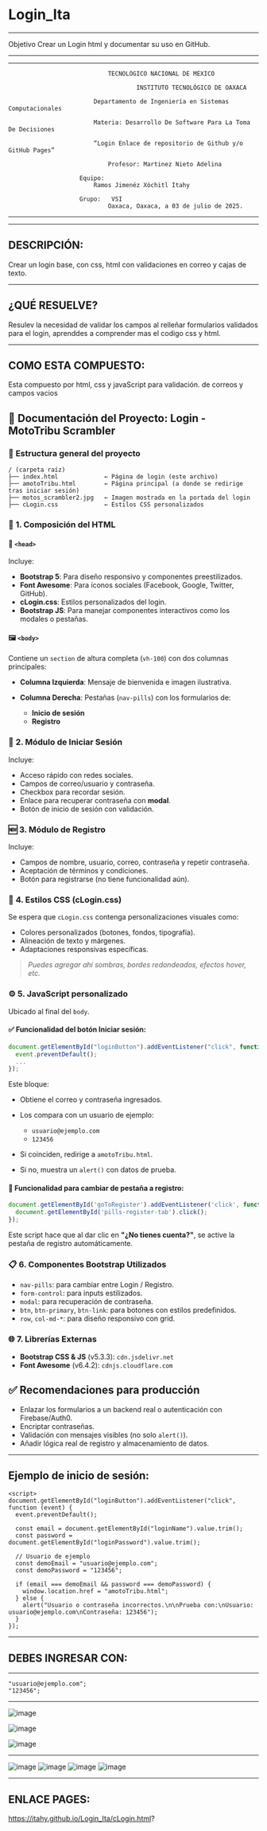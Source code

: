 # Login_Ita

-----------------------------------------------------------------------------------------------------------------------------------------------------------------------------------

Objetivo Crear un Login html y documentar su uso en GitHub.

---------------------------------------------------------------------------------------------------------------------------------------------------------------------------------
---------------------------------------------------------------------------------------------------------------------------------------------------------------------------------

                  				TECNOLÓGICO NACIONAL DE MEXICO
                  
                               			INSTITUTO TECNOLÓGICO DE OAXACA			
                  
                  			Departamento de Ingeniería en Sistemas Computacionales
                  
                  			Materia: Desarrollo De Software Para La Toma De Decisiones
                     
                  			“Login Enlace de repositorio de Github y/o GitHub Pages”
                  
                  				Profesor: Martinez Nieto Adelina
                  	
                  		Equipo: 
                  			Ramos Jimenéz Xóchitl Itahy
                     
                  		Grupo:   VSI
                  				Oaxaca, Oaxaca, a 03 de julio de 2025.
                      
---------------------------------------------------------------------------------------------------------------------------------------------------------------------------------
---------------------------------------------------------------------------------------------------------------------------------------------------------------------------------
DESCRIPCIÓN: 
---------------------------------------------------------------------------------------------------------------------------------------------------------------------------------
Crear un login base, con css, html con validaciones en correo y cajas de texto.

------------------------------------------------------------------------------------------------------------------------------------------------------------------------------------------------------------------------------------------------------------------------------------------------------------------------------------------------------------------
¿QUÉ RESUELVE?
---------------------------------------------------------------------------------------------------------------------------------------------------------------------------------
Resulev la necesidad de validar los campos al relleñar formularios validados para el login, aprenddes a comprender mas el codigo css y html.

------------------------------------------------------------------------------------------------------------------------------------------------------------------------------------------------------------------------------------------------------------------------------------------------------------------------------------------------------------------
COMO ESTA COMPUESTO:
---------------------------------------------------------------------------------------------------------------------------------------------------------------------------------
Esta compuesto por html, css y javaScript para validación. de correos y campos vacios

## 🧾 **Documentación del Proyecto: Login - MotoTribu Scrambler**

### 📁 **Estructura general del proyecto**

```plaintext
/ (carpeta raíz)
├── index.html             ← Página de login (este archivo)
├── amotoTribu.html        ← Página principal (a donde se redirige tras iniciar sesión)
├── motos_scrambler2.jpg   ← Imagen mostrada en la portada del login
├── cLogin.css             ← Estilos CSS personalizados
```

### 🧱 **1. Composición del HTML**

#### 🧭 `<head>`

Incluye:

* **Bootstrap 5**: Para diseño responsivo y componentes preestilizados.
* **Font Awesome**: Para íconos sociales (Facebook, Google, Twitter, GitHub).
* **cLogin.css**: Estilos personalizados del login.
* **Bootstrap JS**: Para manejar componentes interactivos como los modales o pestañas.

#### 🖼️ `<body>`

Contiene un `section` de altura completa (`vh-100`) con dos columnas principales:

* **Columna Izquierda**: Mensaje de bienvenida e imagen ilustrativa.
* **Columna Derecha**: Pestañas (`nav-pills`) con los formularios de:

  * **Inicio de sesión**
  * **Registro**

### 🔐 **2. Módulo de Iniciar Sesión**

Incluye:

* Acceso rápido con redes sociales.
* Campos de correo/usuario y contraseña.
* Checkbox para recordar sesión.
* Enlace para recuperar contraseña con **modal**.
* Botón de inicio de sesión con validación.

### 🆕 **3. Módulo de Registro**

Incluye:

* Campos de nombre, usuario, correo, contraseña y repetir contraseña.
* Aceptación de términos y condiciones.
* Botón para registrarse (no tiene funcionalidad aún).

### 🎨 **4. Estilos CSS (cLogin.css)**

Se espera que `cLogin.css` contenga personalizaciones visuales como:

* Colores personalizados (botones, fondos, tipografía).
* Alineación de texto y márgenes.
* Adaptaciones responsivas específicas.

> *Puedes agregar ahí sombras, bordes redondeados, efectos hover, etc.*

### ⚙️ **5. JavaScript personalizado**

Ubicado al final del `body`.

#### ✅ Funcionalidad del botón **Iniciar sesión**:

```js
document.getElementById("loginButton").addEventListener("click", function (event) {
  event.preventDefault();
  ...
});
```

Este bloque:

* Obtiene el correo y contraseña ingresados.
* Los compara con un usuario de ejemplo:

  * `usuario@ejemplo.com`
  * `123456`
* Si coinciden, redirige a `amotoTribu.html`.
* Si no, muestra un `alert()` con datos de prueba.

#### 🔁 Funcionalidad para cambiar de pestaña a registro:

```js
document.getElementById('goToRegister').addEventListener('click', function() {
  document.getElementById('pills-register-tab').click();
});
```

Este script hace que al dar clic en **"¿No tienes cuenta?"**, se active la pestaña de registro automáticamente.


### 📋 **6. Componentes Bootstrap Utilizados**

* `nav-pills`: para cambiar entre Login / Registro.
* `form-control`: para inputs estilizados.
* `modal`: para recuperación de contraseña.
* `btn`, `btn-primary`, `btn-link`: para botones con estilos predefinidos.
* `row`, `col-md-*`: para diseño responsivo con grid.


### 🌐 **7. Librerías Externas**

* **Bootstrap CSS & JS** (v5.3.3): `cdn.jsdelivr.net`
* **Font Awesome** (v6.4.2): `cdnjs.cloudflare.com`

## ✅ Recomendaciones para producción

* Enlazar los formularios a un backend real o autenticación con Firebase/Auth0.
* Encriptar contraseñas.
* Validación con mensajes visibles (no solo `alert()`).
* Añadir lógica real de registro y almacenamiento de datos.

-------------------------------------------------------------------------------------------------------------------------------------------------------------------
Ejemplo de inicio de sesión:
-------------------------------------------------------------------------------------------------------------------------------------------------------------------

    <script>
    document.getElementById("loginButton").addEventListener("click", function (event) {
      event.preventDefault();
  
      const email = document.getElementById("loginName").value.trim();
      const password = document.getElementById("loginPassword").value.trim();
  
      // Usuario de ejemplo
      const demoEmail = "usuario@ejemplo.com";
      const demoPassword = "123456";
  
      if (email === demoEmail && password === demoPassword) {
        window.location.href = "amotoTribu.html";
      } else {
        alert("Usuario o contraseña incorrectos.\n\nPrueba con:\nUsuario: usuario@ejemplo.com\nContraseña: 123456");
      }
    });
  </script>

-------------------------------------------------------------------------------------------------------------------------------------------------------------------
DEBES INGRESAR CON: 
-------------------------------------------------------------------------------------------------------------------------------------------------------------------
-------------------------------------------------------------------------------------------------------------------------------------------------------------------
    "usuario@ejemplo.com";
    "123456";
-------------------------------------------------------------------------------------------------------------------------------------------------------------------
  ![image](https://github.com/user-attachments/assets/871517df-666c-4e95-adb8-f8fa72379ad7)

  ![image](https://github.com/user-attachments/assets/ffc8338d-9326-48c6-aabd-efc28145fde0)

  ![image](https://github.com/user-attachments/assets/6d76c947-20a8-4c46-a693-bbb7bd4df330)

--------------------------------------------------------------------------------------------------------------------------------------------------------------------------------

![image](https://github.com/user-attachments/assets/777dbf27-1c92-4ef5-ae97-aeb4759e3a0a)
![image](https://github.com/user-attachments/assets/55bcd5f2-c12a-47d2-942a-c4e51764362f)
![image](https://github.com/user-attachments/assets/38b54a33-3223-4eea-93d0-2524ef6f39fd)
![image](https://github.com/user-attachments/assets/bcf29f6e-248d-4719-9bd6-a794edc03c38)

---------------------------------------------------------------------------------------------------------------------------------------------------------------------------------
ENLACE PAGES: 
---------------------------------------------------------------------------------------------------------------------------------------------------------------------------------
https://itahy.github.io/Login_Ita/cLogin.html?


















                    
